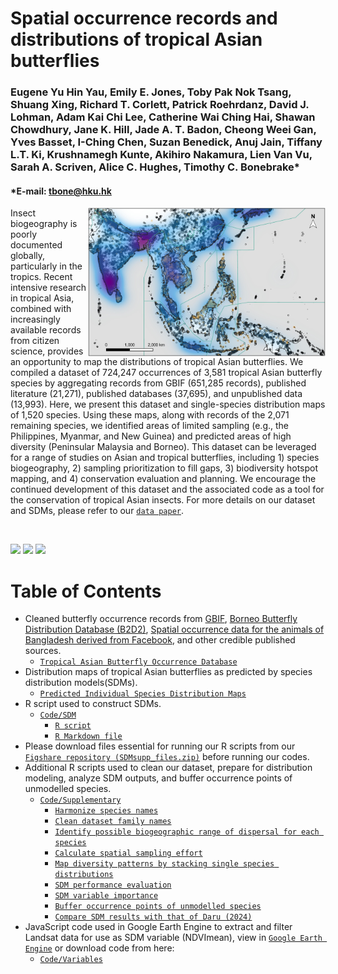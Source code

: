 # Spatial occurrence records and distributions of tropical Asian butterflies

### Eugene Yu Hin Yau, Emily E. Jones, Toby Pak Nok Tsang, Shuang Xing, Richard T. Corlett, Patrick Roehrdanz, David J. Lohman, Adam Kai Chi Lee, Catherine Wai Ching Hai, Shawan Chowdhury, Jane K. Hill, Jade A. T. Badon, Cheong Weei Gan, Yves Basset, I-Ching Chen, Suzan Benedick, Anuj Jain, Tiffany L.T. Ki, Krushnamegh Kunte, Akihiro Nakamura, Lien Van Vu, Sarah A. Scriven, Alice C. Hughes, Timothy C. Bonebrake*
#### *E-mail: tbone@hku.hk

<img align="right" src="https://github.com/eugeneyau/Tropical-Asian-Butterfly-Distribution/blob/main/md_images/Figure%201.jpg" width=380> 

Insect biogeography is poorly documented globally, particularly in the tropics. Recent intensive research in tropical Asia, combined with increasingly available records from citizen science, provides an opportunity to map the distributions of tropical Asian butterflies. We compiled a dataset of 724,247 occurrences of 3,581 tropical Asian butterfly species by aggregating records from GBIF (651,285 records), published literature (21,271), published databases (37,695), and unpublished data (13,993). Here, we present this dataset and single-species distribution maps of 1,520 species. Using these maps, along with records of the 2,071 remaining species, we identified areas of limited sampling (e.g., the Philippines, Myanmar, and New Guinea) and predicted areas of high diversity (Peninsular Malaysia and Borneo). This dataset can be leveraged for a range of studies on Asian and tropical butterflies, including 1) species biogeography, 2) sampling prioritization to fill gaps, 3) biodiversity hotspot mapping, and 4) conservation evaluation and planning. We encourage the continued development of this dataset and the associated code as a tool for the conservation of tropical Asian insects. For more details on our dataset and SDMs, please refer to our [`data paper`](https://doi.org/10.32942/X2C904). 


<br>

[![](https://img.shields.io/badge/Citation-Scientific%20Data-blue)](https://doi.org/link)
[![](https://img.shields.io/badge/Archive-figshare/25037645-blue)](https://doi.org/10.6084/m9.figshare.25037645)
[![](https://img.shields.io/badge/License-CC%20BY%204.0-blue)](https://creativecommons.org/licenses/by/4.0/)

# Table of Contents

- Cleaned butterfly occurrence records from [GBIF](https://doi.org/10.15468/dd.nvw5wr), [Borneo Butterfly Distribution Database (B2D2)](https://www-users.york.ac.uk/~jkh6/), [Spatial occurrence data for the animals of Bangladesh derived from Facebook](https://doi.pangaea.de/10.1594/PANGAEA.948104), and other credible published sources. 
  - [`Tropical Asian Butterfly Occurrence Database`](https://doi.org/10.6084/m9.figshare.25037645)
- Distribution maps of tropical Asian butterflies as predicted by species distribution models(SDMs).
  - [`Predicted Individual Species Distribution Maps`](https://figshare.com/s/f00308ace989e8446350)
- R script used to construct SDMs.
  - [`Code/SDM`](https://github.com/eugeneyau/Tropical-Asian-Butterfly-Distribution/tree/main/Code/SDM)
     - [`R script`](https://github.com/eugeneyau/Tropical-Asian-Butterfly-Distribution/blob/main/Code/SDM/SEA_Bfy_SDM.R)
     - [`R Markdown file`](https://github.com/eugeneyau/Tropical-Asian-Butterfly-Distribution/blob/main/Code/SDM/RMD_SEA_Bfy_SDM.Rmd)
- Please download files essential for running our R scripts from our [`Figshare repository (SDMsupp_files.zip)`](https://doi.org/10.6084/m9.figshare.25037645) before running our codes.
- Additional R scripts used to clean our dataset, prepare for distribution modeling, analyze SDM outputs, and buffer occurrence points of unmodelled species.
  - [`Code/Supplementary`](https://github.com/eugeneyau/Tropical-Asian-Butterfly-Distribution/tree/main/Code/Supplementary)
     - [`Harmonize species names`](https://github.com/eugeneyau/Tropical-Asian-Butterfly-Distribution/blob/main/Code/Supplementary/Bfy_Data_supp_update_sp_name.R)
     - [`Clean dataset family names`](https://github.com/eugeneyau/Tropical-Asian-Butterfly-Distribution/blob/main/Code/Supplementary/Bfy_Data_supp_update_family_name.R)
     - [`Identify possible biogeographic range of dispersal for each species`](https://github.com/eugeneyau/Tropical-Asian-Butterfly-Distribution/blob/main/Code/Supplementary/Bfy_Data_supp_id_landmass_mask.R)
     - [`Calculate spatial sampling effort`](https://github.com/eugeneyau/Tropical-Asian-Butterfly-Distribution/blob/main/Code/Supplementary/Bfy_Data_supp_get_dens_ras.R)
     - [`Map diversity patterns by stacking single species distributions`](https://github.com/eugeneyau/Tropical-Asian-Butterfly-Distribution/blob/main/Code/Supplementary/Bfy_Data_supp_plot_alpha_diversity.R)
     - [`SDM performance evaluation`](https://github.com/eugeneyau/Tropical-Asian-Butterfly-Distribution/blob/main/Code/Supplementary/Bfy_Data_supp_eval_summary%20(PO).R)
     - [`SDM variable importance`](https://github.com/eugeneyau/Tropical-Asian-Butterfly-Distribution/blob/main/Code/Supplementary/Bfy_Data_supp_var_imp_analysis.R)
     - [`Buffer occurrence points of unmodelled species`](https://github.com/eugeneyau/Tropical-Asian-Butterfly-Distribution/blob/main/Code/Supplementary/Bfy_Data_supp_unmodelled%20species_point_richness.R)
     - [`Compare SDM results with that of Daru (2024)`](https://github.com/eugeneyau/Tropical-Asian-Butterfly-Distribution/blob/main/Code/Supplementary/Bfy_Data_supp_validate_daru2024_map.R)
- JavaScript code used in Google Earth Engine to extract and filter Landsat data for use as SDM variable (NDVImean), view in [`Google Earth Engine`](https://code.earthengine.google.com/7e1c649f06f22536419886e34a14d830) or download code from here:
  - [`Code/Variables`](https://github.com/eugeneyau/Tropical-Asian-Butterfly-Distribution/blob/main/Code/Variables/GEE_NDVImean.txt)


